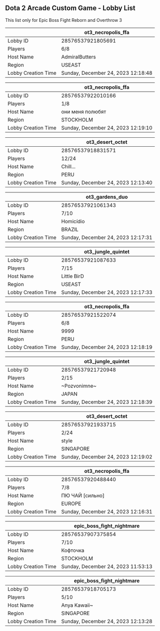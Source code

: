 ## Dota 2 Arcade Custom Game - Lobby List

This list only for Epic Boss Fight Reborn and Overthrow 3

|  | ot3_necropolis_ffa |
| ------ | ------ |
| Lobby ID | 28576537921805691 |
| Players | 6/8 |
| Host Name | AdmiralButters |
| Region | USEAST |
| Lobby Creation Time | Sunday, December 24, 2023 12:18:48 |


|  | ot3_necropolis_ffa |
| ------ | ------ |
| Lobby ID | 28576537922010166 |
| Players | 1/8 |
| Host Name | они меня полюбят |
| Region | STOCKHOLM |
| Lobby Creation Time | Sunday, December 24, 2023 12:19:10 |


|  | ot3_desert_octet |
| ------ | ------ |
| Lobby ID | 28576537918831571 |
| Players | 12/24 |
| Host Name | Chill... |
| Region | PERU |
| Lobby Creation Time | Sunday, December 24, 2023 12:13:40 |


|  | ot3_gardens_duo |
| ------ | ------ |
| Lobby ID | 28576537921061343 |
| Players | 7/10 |
| Host Name | Homicídio |
| Region | BRAZIL |
| Lobby Creation Time | Sunday, December 24, 2023 12:17:31 |


|  | ot3_jungle_quintet |
| ------ | ------ |
| Lobby ID | 28576537921087633 |
| Players | 7/15 |
| Host Name | Little BirD |
| Region | USEAST |
| Lobby Creation Time | Sunday, December 24, 2023 12:17:33 |


|  | ot3_necropolis_ffa |
| ------ | ------ |
| Lobby ID | 28576537921522074 |
| Players | 6/8 |
| Host Name | 9999 |
| Region | PERU |
| Lobby Creation Time | Sunday, December 24, 2023 12:18:19 |


|  | ot3_jungle_quintet |
| ------ | ------ |
| Lobby ID | 28576537921720948 |
| Players | 2/15 |
| Host Name | ~Pozvonimne~ |
| Region | JAPAN |
| Lobby Creation Time | Sunday, December 24, 2023 12:18:39 |


|  | ot3_desert_octet |
| ------ | ------ |
| Lobby ID | 28576537921933715 |
| Players | 2/24 |
| Host Name | style |
| Region | SINGAPORE |
| Lobby Creation Time | Sunday, December 24, 2023 12:19:02 |


|  | ot3_necropolis_ffa |
| ------ | ------ |
| Lobby ID | 28576537920488440 |
| Players | 7/8 |
| Host Name | ПЮ ЧАЙ [сильно] |
| Region | EUROPE |
| Lobby Creation Time | Sunday, December 24, 2023 12:16:31 |


|  | epic_boss_fight_nightmare |
| ------ | ------ |
| Lobby ID | 28576537907375854 |
| Players | 7/10 |
| Host Name | Кофточка |
| Region | STOCKHOLM |
| Lobby Creation Time | Sunday, December 24, 2023 11:53:13 |


|  | epic_boss_fight_nightmare |
| ------ | ------ |
| Lobby ID | 28576537918705173 |
| Players | 5/10 |
| Host Name | Anya Kawaii~ |
| Region | SINGAPORE |
| Lobby Creation Time | Sunday, December 24, 2023 12:13:28 |


